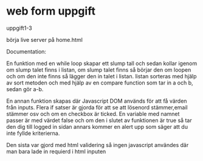 # web form uppgift
 uppgift1-3

 börja live server på home.html



Documentation:

En funktion med en while loop skapar ett slump tall och sedan kollar igenom om slump talet finns i listan, om slump talet finns så börjar den om loopen och om den inte finns så lägger den in talet i listan. listan sorteras med hjälp av sort metoden och med hjälp av en compare function som tar in a och b, sedan gör a-b.


En annan funktion skapas där Javascript DOM används för att få värden från inputs. Flera if satser är gjorda för att se att lösenord stämmer,email stämmer osv och om en checkbox är ticked. En variable med namnet passer är med värdet false och om den i slutet av funktionen är true så tar den dig till logged in sidan annars kommer en alert upp som säger att du inte fyllde kriterierna.

Den sista var gjord med html validering så ingen javascript användes där man bara lade in requierd i html inputen
